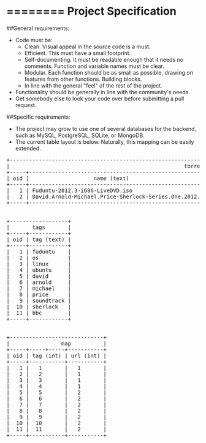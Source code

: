 
========
Project Specification
========

##General requirements:

* Code must be:
   * Clean. Visual appeal in the source code is a must.
   * Efficient. This must have a small footprint.
   * Self-documenting. It must be readable enough that it needs no comments. Function and variable names must be clear.
   * Modular. Each function should be as small as possible, drawing on features from other functions. Building blocks.
   * In line with the general "feel" of the rest of the project.
* Functionality should be generally in line with the community's needs.
* Get somebody else to look your code over before submitting a pull request.

##Specific requirements:

* The project may grow to use one of several databases for the backend, such as MySQL, PostgreSQL, SQLite, or MongoDB.
* The current table layout is below. Naturally, this mapping can be easily extended.

<pre>
+---------------------------------------------------------------------------------------------------------------------+
|                                                      torrents                                                       |
+-----+----------------------------------------------------------+----------------------------------------------------+
| oid |                    name (text)                           |                   url (text)                       |
+-----+----------------------------------------------------------+----------------------------------------------------+
|   1 | Fuduntu-2012.3-i686-LiveDVD.iso                          | Fuduntu-2012.3-i686-3671410625.torrent             |
|   2 | David.Arnold-Michael.Price-Sherlock-Series.One.2012.FLAC | Sherlock-Series-One-Soundtrack-(2012)-FLAC.torrent |
+-----+----------------------------------------------------------+----------------------------------------------------+


+------------------+
|       tags       |
+-----+------------+
| oid | tag (text) |
+-----+------------+
|   1 | fuduntu    |
|   2 | os         |
|   3 | linux      |
|   4 | ubuntu     |
|   5 | david      |
|   6 | arnold     |
|   7 | michael    |
|   8 | price      |
|   9 | soundtrack |
|  10 | sherlock   |
|  11 | bbc        |
+-----+------------+


+-----------------------------+
|                map          |
+-----+-----+-----+-----------+
| oid | tag (int) | url (int) |
+-----+-----------+-----------+
|   1 |   1       |   1       |
|   2 |   2       |   1       |
|   3 |   3       |   1       |
|   4 |   4       |   1       |
|   5 |   5       |   2       |
|   6 |   6       |   2       |
|   7 |   7       |   2       |
|   8 |   8       |   2       |
|   9 |   9       |   2       |
|  10 |  10       |   2       |
|  11 |  11       |   2       |
+-----+-----------+-----------+
</pre>